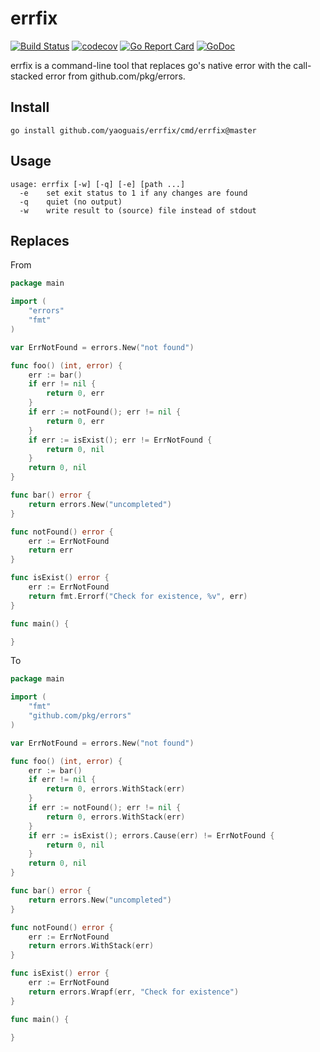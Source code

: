 # errfix

[![Build Status](https://github.com/yaoguais/errfix/actions/workflows/ci.yml/badge.svg)](https://github.com/yaoguais/errfix/actions?query=branch%3Amain)
[![codecov](https://codecov.io/gh/yaoguais/errfix/branch/main/graph/badge.svg?token=)](https://codecov.io/gh/yaoguais/errfix)
[![Go Report Card](https://goreportcard.com/badge/github.com/yaoguais/errfix)](https://goreportcard.com/report/github.com/yaoguais/errfix)
[![GoDoc](https://pkg.go.dev/badge/github.com/yaoguais/errfix?status.svg)](https://pkg.go.dev/github.com/yaoguais/errfix?tab=doc)

errfix is a command-line tool that replaces go's native error with the call-stacked error from github.com/pkg/errors.

## Install

    go install github.com/yaoguais/errfix/cmd/errfix@master

## Usage

```
usage: errfix [-w] [-q] [-e] [path ...]
  -e    set exit status to 1 if any changes are found
  -q    quiet (no output)
  -w    write result to (source) file instead of stdout
```

## Replaces

From

```go
package main

import (
	"errors"
	"fmt"
)

var ErrNotFound = errors.New("not found")

func foo() (int, error) {
	err := bar()
	if err != nil {
		return 0, err
	}
	if err := notFound(); err != nil {
		return 0, err
	}
	if err := isExist(); err != ErrNotFound {
		return 0, nil
	}
	return 0, nil
}

func bar() error {
	return errors.New("uncompleted")
}

func notFound() error {
	err := ErrNotFound
	return err
}

func isExist() error {
	err := ErrNotFound
	return fmt.Errorf("Check for existence, %v", err)
}

func main() {

}
```

To

```go
package main

import (
	"fmt"
	"github.com/pkg/errors"
)

var ErrNotFound = errors.New("not found")

func foo() (int, error) {
	err := bar()
	if err != nil {
		return 0, errors.WithStack(err)
	}
	if err := notFound(); err != nil {
		return 0, errors.WithStack(err)
	}
	if err := isExist(); errors.Cause(err) != ErrNotFound {
		return 0, nil
	}
	return 0, nil
}

func bar() error {
	return errors.New("uncompleted")
}

func notFound() error {
	err := ErrNotFound
	return errors.WithStack(err)
}

func isExist() error {
	err := ErrNotFound
	return errors.Wrapf(err, "Check for existence")
}

func main() {

}
```
